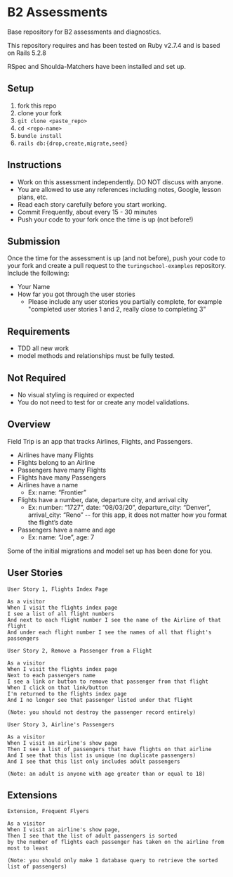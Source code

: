# B2 Assessments

Base repository for B2 assessments and diagnostics.

This repository requires and has been tested on Ruby v2.7.4 and is based on Rails 5.2.8

RSpec and Shoulda-Matchers have been installed and set up.

## Setup

1. fork this repo
2. clone your fork
3. `git clone <paste_repo>`
4. `cd <repo-name>`
5. `bundle install`
6. `rails db:{drop,create,migrate,seed}`


## Instructions

* Work on this assessment independently. DO NOT discuss with anyone.
* You are allowed to use any references including notes, Google, lesson plans, etc.
* Read each story carefully before you start working.
* Commit Frequently, about every 15 - 30 minutes
* Push your code to your fork once the time is up (not before!)

## Submission

Once the time for the assessment is up (and not before), push your code to your fork and create a pull request to the `turingschool-examples` repository. Include the following:

* Your Name
* How far you got through the user stories
  * Please include any user stories you partially complete, for example "completed user stories 1 and 2, really close to completing 3"

## Requirements

* TDD all new work
* model methods and relationships must be fully tested.

## Not Required

* No visual styling is required or expected
* You do not need to test for or create any model validations.

## Overview

Field Trip is an app that tracks Airlines, Flights, and Passengers.


* Airlines have many Flights
* Flights belong to an Airline
* Passengers have many Flights
* Flights have many Passengers
* Airlines have a name
  * Ex: name: “Frontier”
* Flights have a number, date, departure city, and arrival city
 	* Ex: number: “1727”, date: “08/03/20”, departure_city: “Denver”, arrival_city: “Reno” -- for this app, it does not matter how you format the flight’s date
* Passengers have a name and age
  * Ex: name: “Joe”, age: 7

Some of the initial migrations and model set up has been done for you.

## User Stories

```
User Story 1, Flights Index Page

As a visitor
When I visit the flights index page
I see a list of all flight numbers
And next to each flight number I see the name of the Airline of that flight
And under each flight number I see the names of all that flight's passengers
```

```
User Story 2, Remove a Passenger from a Flight

As a visitor
When I visit the flights index page
Next to each passengers name
I see a link or button to remove that passenger from that flight
When I click on that link/button
I'm returned to the flights index page
And I no longer see that passenger listed under that flight

(Note: you should not destroy the passenger record entirely)
```

```
User Story 3, Airline's Passengers

As a visitor
When I visit an airline's show page
Then I see a list of passengers that have flights on that airline
And I see that this list is unique (no duplicate passengers)
And I see that this list only includes adult passengers

(Note: an adult is anyone with age greater than or equal to 18)
```

## Extensions

```
Extension, Frequent Flyers

As a visitor
When I visit an airline's show page,
Then I see that the list of adult passengers is sorted
by the number of flights each passenger has taken on the airline from most to least

(Note: you should only make 1 database query to retrieve the sorted list of passengers)
```
